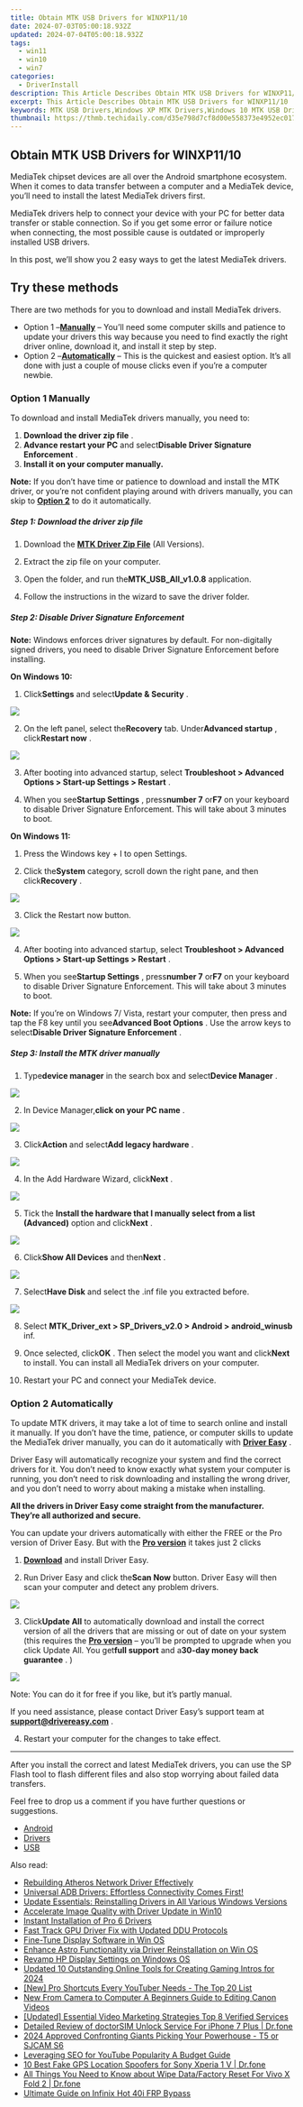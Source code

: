 ```yaml
---
title: Obtain MTK USB Drivers for WINXP11/10
date: 2024-07-03T05:00:18.932Z
updated: 2024-07-04T05:00:18.932Z
tags:
  - win11
  - win10
  - win7
categories:
  - DriverInstall
description: This Article Describes Obtain MTK USB Drivers for WINXP11/10
excerpt: This Article Describes Obtain MTK USB Drivers for WINXP11/10
keywords: MTK USB Drivers,Windows XP MTK Drivers,Windows 10 MTK USB Drivers,install mtk usb drivers on win 1110,installation guide mtk drivers for windows 1110,obtain mtk usb drivers for winxp1110,transform data exchange with mtk usb drivers for winxp1110
thumbnail: https://thmb.techidaily.com/d35e798d7cf8d00e558373e4952ec0178aa0674db22d4cc9c0a2fcdcf78387c6.jpg
---
```


## Obtain MTK USB Drivers for WINXP11/10

 MediaTek chipset devices are all over the Android smartphone ecosystem. When it comes to data transfer between a computer and a MediaTek device, you’ll need to install the latest MediaTek drivers first.

 MediaTek drivers help to connect your device with your PC for better data transfer or stable connection. So if you get some error or failure notice when connecting, the most possible cause is outdated or improperly installed USB drivers.

 In this post, we’ll show you 2 easy ways to get the latest MediaTek drivers.

## Try these methods

There are two methods for you to download and install MediaTek drivers.

* Option 1 –**[Manually](#m1)** – You’ll need some computer skills and patience to update your drivers this way because you need to find exactly the right driver online, download it, and install it step by step.
* Option 2 –**[Automatically](#m2)** – This is the quickest and easiest option. It’s all done with just a couple of mouse clicks even if you’re a computer newbie.

### Option 1 Manually

To download and install MediaTek drivers manually, you need to:

1. **Download the driver zip file** .
2. **Advance restart your PC** and select**Disable Driver Signature Enforcement** .
3. **Install it on your computer manually.**

**Note:** If you don’t have time or patience to download and install the MTK driver, or you’re not confident playing around with drivers manually, you can skip to **[Option 2](https://tools.techidaily.com/drivereasy/download/)**  to do it automatically.

##### Step 1: Download the driver zip file

 1) Download the **[MTK Driver Zip File](http://www.mediafire.com/file/b1xjnx3mj7b7f8y/MTK%5FUSB%5FAll%5Fv1.0.8.zip/file)**  (All Versions).

 2) Extract the zip file on your computer.

 3) Open the folder, and run the**MTK\_USB\_All\_v1.0.8** application.

 4) Follow the instructions in the wizard to save the driver folder.

##### Step 2: Disable Driver Signature Enforcement

**Note:** Windows enforces driver signatures by default. For non-digitally signed drivers, you need to disable Driver Signature Enforcement before installing.

**On Windows 10:**

 1) Click**Settings** and select**Update & Security** .

![](https://images.drivereasy.com/wp-content/uploads/2019/11/drivereasy-control-panel-1.jpg)

 2) On the left panel, select the**Recovery** tab. Under**Advanced startup** , click**Restart now** .

![](https://images.drivereasy.com/wp-content/uploads/2019/11/restart-now-1-1.jpg)

 3) After booting into advanced startup, select **Troubleshoot > Advanced Options > Start-up Settings > Restart** .

 4) When you see**Startup Settings** , press**number 7** or**F7** on your keyboard to disable Driver Signature Enforcement. This will take about 3 minutes to boot.

**On Windows 11:**

1) Press the Windows key + I to open Settings.

2) Click the**System** category, scroll down the right pane, and then click**Recovery** .

![](https://www.drivereasy.com/wp-content/uploads/2023/12/win-11-recovery.jpg)

3) Click the Restart now button.

![](https://www.drivereasy.com/wp-content/uploads/2023/12/win-11-recovery-restart.jpg)

 4) After booting into advanced startup, select **Troubleshoot > Advanced Options > Start-up Settings > Restart** .

 5) When you see**Startup Settings** , press**number 7** or**F7** on your keyboard to disable Driver Signature Enforcement. This will take about 3 minutes to boot.

**Note:** If you’re on Windows 7/ Vista, restart your computer, then press and tap the F8 key until you see**Advanced Boot Options** . Use the arrow keys to select**Disable Driver Signature Enforcement** .

##### Step 3: Install the MTK driver manually

 1) Type**device manager** in the search box and select**Device Manager** .

![](https://www.drivereasy.com/wp-content/uploads/2019/11/win11-type-device.jpg)

 2) In Device Manager,**click on your PC name** .

![](https://www.drivereasy.com/wp-content/uploads/2023/12/win11-pc-name.jpg)

 3) Click**Action** and select**Add legacy hardware** .

![](https://www.drivereasy.com/wp-content/uploads/2023/12/win11-dm-action-add.jpg)

 4) In the Add Hardware Wizard, click**Next** .

![](https://www.drivereasy.com/wp-content/uploads/2023/12/Hardware-Wizard-1.jpg)

 5) Tick the **Install the hardware that I manually select from a list (Advanced)** option and click**Next** .

![](https://www.drivereasy.com/wp-content/uploads/2023/12/Hardware-Wizard2.jpg)

 6) Click**Show All Devices** and then**Next** .

![](https://www.drivereasy.com/wp-content/uploads/2023/12/Hardware-Wizard3.jpg)

 7) Select**Have Disk** and select the .inf file you extracted before.

![](https://www.drivereasy.com/wp-content/uploads/2023/12/Hardware-Wizard4.jpg)

 8) Select **MTK\_Driver\_ext > SP\_Drivers\_v2.0 > Android > android\_winusb** inf.

 9) Once selected, click**OK** . Then select the model you want and click**Next** to install. You can install all MediaTek drivers on your computer.

10) Restart your PC and connect your MediaTek device.

### Option 2 Automatically

 To update MTK drivers, it may take a lot of time to search online and install it manually. If you don’t have the time, patience, or computer skills to update the MediaTek driver manually, you can do it automatically with **[Driver Easy](https://tools.techidaily.com/drivereasy/download/)**  .

 Driver Easy will automatically recognize your system and find the correct drivers for it. You don’t need to know exactly what system your computer is running, you don’t need to risk downloading and installing the wrong driver, and you don’t need to worry about making a mistake when installing.

 **All the drivers in Driver Easy come straight from the manufacturer. They’re all authorized and secure.**

 You can update your drivers automatically with either the FREE or the Pro version of Driver Easy. But with the **[Pro version](https://tools.techidaily.com/drivereasy/download/)**  it takes just 2 clicks

 1) **[Download](https://tools.techidaily.com/drivereasy/download/)**  and install Driver Easy.

 2) Run Driver Easy and click the**Scan Now** button. Driver Easy will then scan your computer and detect any problem drivers.

![](https://images.drivereasy.com/wp-content/uploads/2019/11/scan-now-6.png)

 3) Click**Update All** to automatically download and install the correct version of all the drivers that are missing or out of date on your system (this requires the **[Pro version](https://tools.techidaily.com/drivereasy/download/)**  – you’ll be prompted to upgrade when you click Update All. You get**full support** and a**30-day money back guarantee** . )

![](https://images.drivereasy.com/wp-content/uploads/2019/11/updateall.jpg)

Note: You can do it for free if you like, but it’s partly manual.

 If you need assistance, please contact Driver Easy’s support team at [**support@drivereasy.com**](mailto:support@drivereasy.com) .

4) Restart your computer for the changes to take effect.

---

 After you install the correct and latest MediaTek drivers, you can use the SP Flash tool to flash different files and also stop worrying about failed data transfers.

 Feel free to drop us a comment if you have further questions or suggestions.

* [Android](https://store.drivereasy.com/order/cart.php?PRODS=4731822&QTY=1&AFFILIATE=108875)
* [Drivers](https://tools.techidaily.com/drivereasy/download/)
* [USB](https://store.drivereasy.com/order/cart.php?PRODS=4731822&QTY=1&AFFILIATE=108875)

<ins class="adsbygoogle"
     style="display:block"
     data-ad-format="autorelaxed"
     data-ad-client="ca-pub-7571918770474297"
     data-ad-slot="1223367746"></ins>



<ins class="adsbygoogle"
     style="display:block"
     data-ad-client="ca-pub-7571918770474297"
     data-ad-slot="8358498916"
     data-ad-format="auto"
     data-full-width-responsive="true"></ins>

<span class="atpl-alsoreadstyle">Also read:</span>
<div><ul>
<li><a href="https://driver-install.techidaily.com/rebuilding-atheros-network-driver-effectively/"><u>Rebuilding Atheros Network Driver Effectively</u></a></li>
<li><a href="https://driver-install.techidaily.com/universal-adb-drivers-effortless-connectivity-comes-first/"><u>Universal ADB Drivers: Effortless Connectivity Comes First!</u></a></li>
<li><a href="https://driver-install.techidaily.com/update-essentials-reinstalling-drivers-in-all-various-windows-versions/"><u>Update Essentials: Reinstalling Drivers in All Various Windows Versions</u></a></li>
<li><a href="https://driver-install.techidaily.com/accelerate-image-quality-with-driver-update-in-win10/"><u>Accelerate Image Quality with Driver Update in Win10</u></a></li>
<li><a href="https://driver-install.techidaily.com/instant-installation-of-pro-6-drivers/"><u>Instant Installation of Pro 6 Drivers</u></a></li>
<li><a href="https://driver-install.techidaily.com/fast-track-gpu-driver-fix-with-updated-ddu-protocols/"><u>Fast Track GPU Driver Fix with Updated DDU Protocols</u></a></li>
<li><a href="https://driver-install.techidaily.com/fine-tune-display-software-in-win-os/"><u>Fine-Tune Display Software in Win OS</u></a></li>
<li><a href="https://driver-install.techidaily.com/enhance-astro-functionality-via-driver-reinstallation-on-win-os/"><u>Enhance Astro Functionality via Driver Reinstallation on Win OS</u></a></li>
<li><a href="https://driver-install.techidaily.com/revamp-hp-display-settings-on-windows-os/"><u>Revamp HP Display Settings on Windows OS</u></a></li>
<li><a href="https://ai-driven-video-production.techidaily.com/updated-10-outstanding-online-tools-for-creating-gaming-intros-for-2024/"><u>Updated 10 Outstanding Online Tools for Creating Gaming Intros for 2024</u></a></li>
<li><a href="https://youtube-stream.techidaily.com/new-pro-shortcuts-every-youtuber-needs-the-top-20-list/"><u>[New] Pro Shortcuts Every YouTuber Needs - The Top 20 List</u></a></li>
<li><a href="https://ai-vdieo-software.techidaily.com/new-from-camera-to-computer-a-beginners-guide-to-editing-canon-videos/"><u>New From Camera to Computer A Beginners Guide to Editing Canon Videos</u></a></li>
<li><a href="https://youtube-videos.techidaily.com/updated-essential-video-marketing-strategies-top-8-verified-services/"><u>[Updated] Essential Video Marketing Strategies  Top 8 Verified Services</u></a></li>
<li><a href="https://iphone-unlock.techidaily.com/detailed-review-of-doctorsim-unlock-service-for-iphone-7-plus-drfone-by-drfone-ios/"><u>Detailed Review of doctorSIM Unlock Service For iPhone 7 Plus | Dr.fone</u></a></li>
<li><a href="https://extra-resources.techidaily.com/2024-approved-confronting-giants-picking-your-powerhouse-t5-or-sjcam-s6/"><u>2024 Approved  Confronting Giants  Picking Your Powerhouse - T5 or SJCAM S6</u></a></li>
<li><a href="https://youtube-clips.techidaily.com/leveraging-seo-for-youtube-popularity-a-budget-guide/"><u>Leveraging SEO for YouTube Popularity  A Budget Guide</u></a></li>
<li><a href="https://location-fake.techidaily.com/10-best-fake-gps-location-spoofers-for-sony-xperia-1-v-drfone-by-drfone-virtual-android/"><u>10 Best Fake GPS Location Spoofers for Sony Xperia 1 V | Dr.fone</u></a></li>
<li><a href="https://techidaily.com/all-things-you-need-to-know-about-wipe-datafactory-reset-for-vivo-x-fold-2-drfone-by-drfone-reset-android-reset-android/"><u>All Things You Need to Know about Wipe Data/Factory Reset For Vivo X Fold 2 | Dr.fone</u></a></li>
<li><a href="https://bypass-frp.techidaily.com/ultimate-guide-on-infinix-hot-40i-frp-bypass-by-drfone-android/"><u>Ultimate Guide on Infinix Hot 40i FRP Bypass</u></a></li>
</ul></div>
